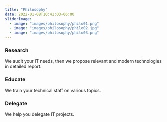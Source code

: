 ```yaml
---
title: "Philosophy"
date: 2022-01-08T10:41:03+06:00
sliderImage:
  - image: "images/philosophy/philo01.png"
  - image: "images/philosophy/philo02.jpg"
  - image: "images/philosophy/philo03.png"
---
```

### Research
We audit your IT needs, then we propose relevant and modern technologies in detailed report.

### Educate
We train your technical staff on various topics.

### Delegate
We help you delegate IT projects.